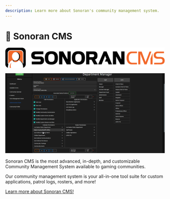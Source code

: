 ```yaml
---
description: Learn more about Sonoran's community management system.
---
```


# 📝 Sonoran CMS

![](<../.gitbook/assets/image (208).png>)

![Sonoran CMS - Department Manager](<../.gitbook/assets/image (209).png>)

Sonoran CMS is the most advanced, in-depth, and customizable Community Management System available to gaming communities.

Our community management system is your all-in-one tool suite for custom applications, patrol logs, rosters, and more!

[Learn more about Sonoran CMS!](https://info.sonorancms.com/why-choose-sonoran-cms/why-choose-sonoran-cms)

